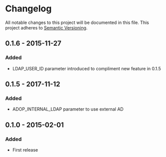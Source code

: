 # Changelog

All notable changes to this project will be documented in this file.
This project adheres to [Semantic Versioning](http://semver.org/).

## 0.1.6 - 2015-11-27
### Added
- LDAP_USER_ID parameter introduced to compliment new feature in 0.1.5

## 0.1.5 - 2017-11-12
### Added
- ADOP_INTERNAL_LDAP parameter to use external AD

## 0.1.0 - 2015-02-01
### Added
- First release